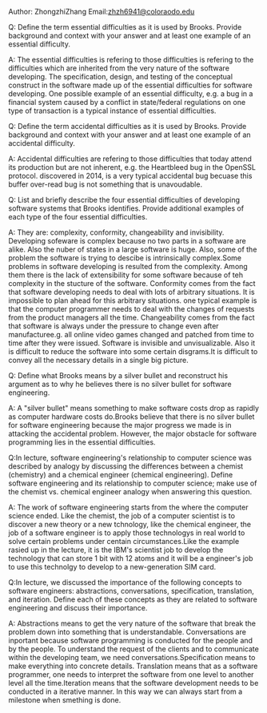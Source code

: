 Author: ZhongzhiZhang 
Email:zhzh6941@coloraodo.edu

Q: Define the term essential difficulties as it is used by Brooks. Provide background and context with your answer and at least one example of an essential difficulty.

A: The essential difficulties is refering to those difficulties is refering to the difficulties which are inherited from the very nature of the software developing. The specification, design, and testing of the conceptual construct in the software made up of the essential difficulties for software developing. One possible example of an essential difficulty, e.g. a bug in a financial system caused by a conflict in state/federal regulations on one type of transaction is a typical instance of essential difficulties.


Q: Define the term accidental difficulties as it is used by Brooks. Provide background and context with your answer and at least one example of an accidental difficulty.

A: Accidental difficulties are refering to those difficulties that today attend its production but are not inherent, e.g. the Heartbleed bug in the OpenSSL protocol. discovered in 2014, is a very typical accidental bug becuase this buffer over-read bug is not something that is unavoudable.


Q: List and briefly describe the four essential difficulties of developing software systems that Brooks identifies. Provide additional examples of each type of the four essential difficulties.

A: They are: complexity, conformity, changeability and invisibility. 
Developing sofeware is complex because no two parts in a software are alike. Also the nuber of states in a large software is huge. Also, some of the problem the software is trying to descibe is intrinsically complex.Some problems in software developing is resulted from the complexity. Among them there is the lack of extensibility for some software because of teh complexity in the stucture of the software.
Conformity comes from the fact that software developing needs to deal with lots of arbitrary situations. It is impossible to plan ahead for this arbitrary situations. one typical example is that the computer programmer needs to deal with the changes of requests from the product managers all the time.
Changeability comes from the fact that software is always under the pressure to change even after manufacturee.g. all online video games changed and patched from time to time after they were issued.
Software is invisible and unvisualizable. Also it is difficult to reduce the software into some certain disgrams.It is difficult to convey all the necessary details in a single big picture.


Q: Define what Brooks means by a silver bullet and reconstruct his argument as to why he believes there is no silver bullet for software engineering.

A: A "silver bullet" means something to make software costs drop as rapidly as computer hardware costs do.Brooks believe that there is no silver bullet for software engineering because the major progress we made is in attacking the accidental problem. However, the major obstacle for software programming lies in the essential difficulties.


Q:In lecture, software engineering's relationship to computer science was described by analogy by discussing the differences between a chemist (chemistry) and a chemical engineer (chemical engineering). Define software engineering and its relationship to computer science; make use of the chemist vs. chemical engineer analogy when answering this question.

A: The work of software engineering starts from the where the computer science ended. Like the chemist, the job of a computer scientist is to discover a new theory or a new tchnology, like the chemical engineer, the job of a software engineer is to apply those technologys in real world to solve certain problems under centain circumstances.Like the example rasied up in the lecture, it is the IBM's scientist job to develop the technology that can store 1 bit with 12 atoms and it will be a engineer's job to use this technolgy to develop to a new-generation SIM card.


Q:In lecture, we discussed the importance of the following concepts to software engineers: abstractions, conversations, specification, translation, and iteration. Define each of these concepts as they are related to software engineering and discuss their importance.

A: Abstractions means to get the very nature of the software that break the problem down into something that is understandable. Conversations are inportant because software programming is conducted for the people and by the people. To understand the request of the clients and to communicate within the developing team, we need conversations.Specification means to make everything into concrete details. Translation means that as a software programmer, one needs to interpret the software from one level to another level all the time.Iteration means that the software development needs to be conducted in a iterative manner. In this way we can always start from a milestone when smething is done.

  
                   

